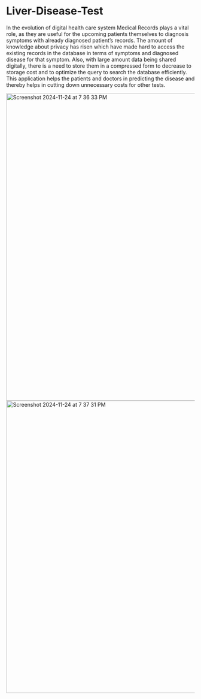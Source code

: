 # Liver-Disease-Test

In the evolution of digital health care system Medical Records plays a vital role, as they are useful for the upcoming patients themselves to diagnosis symptoms with already diagnosed patient’s records. The amount of knowledge about privacy has risen which have made hard to access the existing records in the database in terms of symptoms and diagnosed disease for that symptom. Also, with large amount data being shared digitally, there is a need to store them in a compressed form to decrease to storage cost and to optimize the query to search the database efficiently. This application helps the patients and doctors in predicting the disease and thereby helps in cutting down unnecessary costs for other tests.

<img width="821" alt="Screenshot 2024-11-24 at 7 36 33 PM" src="https://github.com/user-attachments/assets/9309422b-32d1-4c07-a467-40a22d1ca4b8">
<img width="781" alt="Screenshot 2024-11-24 at 7 37 31 PM" src="https://github.com/user-attachments/assets/38aba74a-bfd6-4dcb-989e-3589f3d94bbb">
